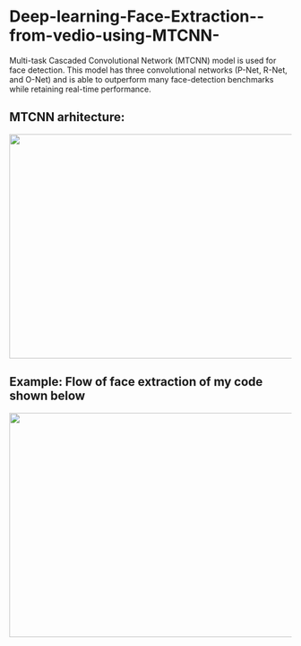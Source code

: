 # Deep-learning-Face-Extraction--from-vedio-using-MTCNN-
Multi-task Cascaded Convolutional Network (MTCNN) model is used for face detection. This model has three convolutional networks (P-Net, R-Net, and O-Net) and is able to outperform many face-detection benchmarks while retaining real-time performance. 

## MTCNN arhitecture:
 <img src="image_graph/MTCNN_image.PNG" width="900" height="400">

## Example: Flow of face extraction of my code shown below
<img src="image_graph/face_detection image.png" width="900" height="400">
